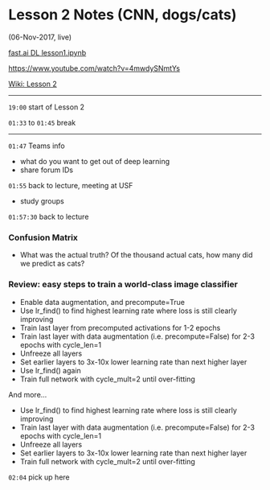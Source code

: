 # Lesson 2 Notes (CNN, dogs/cats)
(06-Nov-2017, live)

[fast.ai DL lesson1.ipynb](https://github.com/fastai/fastai/blob/master/courses/dl1/lesson1.ipynb)  

https://www.youtube.com/watch?v=4mwdySNmtYs  

[Wiki: Lesson 2](http://forums.fast.ai/t/wiki-lesson-2/7452)

---

`19:00` start of Lesson 2 

`01:33` to `01:45` break






---

`01:47` Teams info  
* what do you want to get out of deep learning
* share forum IDs

`01:55` back to lecture, meeting at USF  
* study groups

`01:57:30` back to lecture  

### Confusion Matrix
* What was the actual truth?  Of the thousand actual cats, how many did we predict as cats?

### Review: easy steps to train a world-class image classifier
- Enable data augmentation, and precompute=True
- Use lr_find() to find highest learning rate where loss is still clearly improving
- Train last layer from precomputed activations for 1-2 epochs
- Train last layer with data augmentation (i.e. precompute=False) for 2-3 epochs with cycle_len=1
- Unfreeze all layers
- Set earlier layers to 3x-10x lower learning rate than next higher layer
- Use lr_find() again
- Train full network with cycle_mult=2 until over-fitting

And more...  
- Use lr_find() to find highest learning rate where loss is still clearly improving
- Train last layer with data augmentation (i.e. precompute=False) for 2-3 epochs with cycle_len=1
- Unfreeze all layers
- Set earlier layers to 3x-10x lower learning rate than next higher layer
- Train full network with cycle_mult=2 until over-fitting

`02:04` pick up here  



